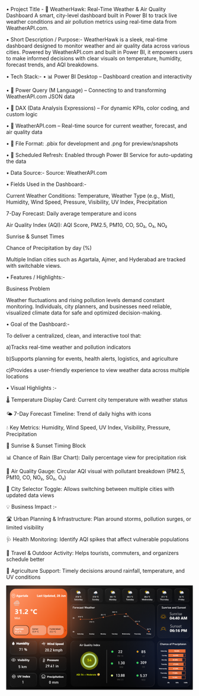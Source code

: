 • Project Title - 
🦅 WeatherHawk: Real-Time Weather & Air Quality Dashboard
A smart, city-level dashboard built in Power BI to track live weather conditions and air pollution metrics using real-time data from WeatherAPI.com.

• Short Description / Purpose:-
WeatherHawk is a sleek, real-time dashboard designed to monitor weather and air quality data across various cities. Powered by WeatherAPI.com and built in Power BI, it empowers users to make informed decisions with clear visuals on temperature, humidity, forecast trends, and AQI breakdowns.

• Tech Stack:-
• 📊 Power BI Desktop – Dashboard creation and interactivity

• 📂 Power Query (M Language) – Connecting to and transforming WeatherAPI.com JSON data

• 🧠 DAX (Data Analysis Expressions) – For dynamic KPIs, color coding, and custom logic

• 🔗 WeatherAPI.com – Real-time source for current weather, forecast, and air quality data

• 📁 File Format: .pbix for development and .png for preview/snapshots

• 🔄 Scheduled Refresh: Enabled through Power BI Service for auto-updating the data



•  Data Source:-
 Source: WeatherAPI.com



•  Fields Used in the Dashboard:-

Current Weather Conditions: Temperature, Weather Type (e.g., Mist), Humidity, Wind Speed, Pressure, Visibility, UV Index, Precipitation

7-Day Forecast: Daily average temperature and icons

Air Quality Index (AQI): AQI Score, PM2.5, PM10, CO, SO₂, O₃, NO₂

Sunrise & Sunset Times

Chance of Precipitation by day (%)

Multiple Indian cities such as Agartala, Ajmer, and Hyderabad are tracked with switchable views.


•  Features / Highlights:-

Business Problem

Weather fluctuations and rising pollution levels demand constant monitoring. Individuals, city planners, and businesses need reliable, visualized climate data for safe and optimized decision-making.

•  Goal of the Dashboard:-

To deliver a centralized, clean, and interactive tool that:

a)Tracks real-time weather and pollution indicators

b)Supports planning for events, health alerts, logistics, and agriculture

c)Provides a user-friendly experience to view weather data across multiple locations

•  Visual Highlights :-

🌡️ Temperature Display Card: Current city temperature with weather status

🌤️ 7-Day Forecast Timeline: Trend of daily highs with icons

💧 Key Metrics: Humidity, Wind Speed, UV Index, Visibility, Pressure, Precipitation

🌇 Sunrise & Sunset Timing Block

📊 Chance of Rain (Bar Chart): Daily percentage view for precipitation risk

🧪 Air Quality Gauge: Circular AQI visual with pollutant breakdown (PM2.5, PM10, CO, NO₂, SO₂, O₃)

🌃 City Selector Toggle: Allows switching between multiple cities with updated data views

💡 Business Impact :-

🛣 Urban Planning & Infrastructure: Plan around storms, pollution surges, or limited visibility

🩺 Health Monitoring: Identify AQI spikes that affect vulnerable populations

🧳 Travel & Outdoor Activity: Helps tourists, commuters, and organizers schedule better

🌾 Agriculture Support: Timely decisions around rainfall, temperature, and UV conditions

![Dashboard Preview](https://github.com/stormbreaker-123/Weather-Report-Dashboard/blob/main/Snapshot%20of%20Dashboard.png)

